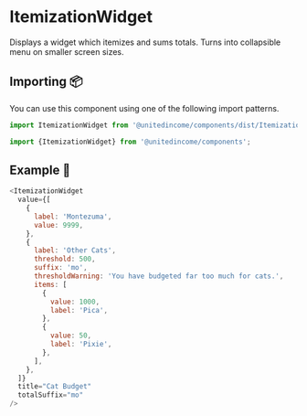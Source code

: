 # ItemizationWidget

Displays a widget which itemizes and sums totals. Turns into collapsible menu on smaller screen sizes.

## Importing 📦

You can use this component using one of the following import patterns.

```javascript
import ItemizationWidget from '@unitedincome/components/dist/ItemizationWidget';
```

```javascript
import {ItemizationWidget} from '@unitedincome/components';
```

## Example 🚀

```javascript
<ItemizationWidget
  value={[
    {
      label: 'Montezuma',
      value: 9999,
    },
    {
      label: 'Other Cats',
      threshold: 500,
      suffix: 'mo',
      thresholdWarning: 'You have budgeted far too much for cats.',
      items: [
        {
          value: 1000,
          label: 'Pica',
        },
        {
          value: 50,
          label: 'Pixie',
        },
      ],
    },
  ]}
  title="Cat Budget"
  totalSuffix="mo"
/>
```
